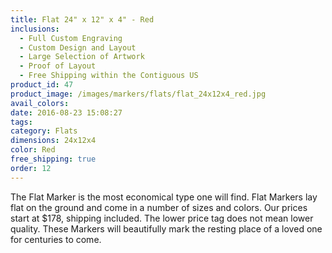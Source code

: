 ```yaml
---
title: Flat 24" x 12" x 4" - Red
inclusions:
  - Full Custom Engraving
  - Custom Design and Layout
  - Large Selection of Artwork
  - Proof of Layout
  - Free Shipping within the Contiguous US
product_id: 47
product_image: /images/markers/flats/flat_24x12x4_red.jpg
avail_colors: 
date: 2016-08-23 15:08:27
tags:
category: Flats
dimensions: 24x12x4
color: Red
free_shipping: true
order: 12
---
```

The Flat Marker is the most economical type one will find. Flat Markers lay flat on the ground and come in a number of sizes and colors. Our prices start at $178, shipping included. The lower price tag does not mean lower quality. These Markers will beautifully mark the resting place of a loved one for centuries to come.